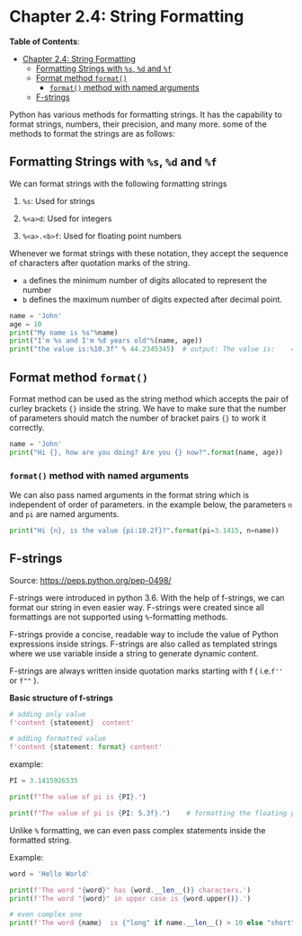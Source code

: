 # Chapter 2.4: String Formatting

**Table of Contents**:

- [Chapter 2.4: String Formatting](#chapter-24-string-formatting)
  - [Formatting Strings with `%s`, `%d` and `%f`](#formatting-strings-with-s-d-and-f)
  - [Format method `format()`](#format-method-format)
    - [`format()` method with named arguments](#format-method-with-named-arguments)
  - [F-strings](#f-strings)

Python has various methods for formatting strings. It has the capability to format strings, numbers, their precision, and many more. some of the methods to format the strings are as follows:

## Formatting Strings with `%s`, `%d` and `%f`

We can format strings with the following formatting strings

1. `%s`: Used for strings

2. `%<a>d`: Used for integers

3. `%<a>.<b>f`: Used for floating point numbers

Whenever we format strings with these notation, they accept the sequence of characters  after quotation marks of the string.

- `a` defines the minimum number of digits allocated to represent the number
- `b` defines the maximum number of digits expected after decimal point.

```python
name = 'John'
age = 10
print("My name is %s"%name)
print("I'm %s and I'm %d years old"%(name, age))
print("the value is:%10.3f" % 44.2345345)  # output: The value is:    44.235
```

## Format method `format()`

Format method can be used as the string method which accepts the pair of curley brackets `{}` inside the string. We have to make sure that the number of parameters should match the number of bracket pairs `{}` to work it correctly.

```python
name = 'John'
print("Hi {}, how are you doing? Are you {} now?".format(name, age))
```

### `format()` method with named arguments

We can also pass named arguments in the format string which is independent of order of parameters. in the example below, the parameters `n` and `pi` are named arguments.

```python
print("Hi {n}, is the value {pi:10.2f}?".format(pi=3.1415, n=name))
```

## F-strings

Source: <https://peps.python.org/pep-0498/>

F-strings were introduced in python 3.6. With the help of f-strings, we can format our string in even easier way. F-strings were created since all formattings are not supported using `%`-formatting methods.

F-strings provide a concise, readable way to include the value of Python expressions inside strings. F-strings are also called as templated strings where we use variable inside a string to generate dynamic content.

F-strings are always written inside quotation marks starting with f ( i.e.`f''` or `f""` ).

**Basic structure of f-strings**

```python
# adding only value
f'content {statement}  content'

# adding formatted value
f'content {statement: format} content'
```

example:

```python
PI = 3.1415926535

print(f"The value of pi is {PI}.")

print(f"The value of pi is {PI: 5.3f}.")    # formatting the floating point characters

```

Unlike `%` formatting, we can even pass complex statements inside the formatted string.

Example:

```python
word = 'Hello World'

print(f'The word "{word}" has {word.__len__()} characters.')
print(f'The word "{word}" in upper case is {word.upper()}.')

# even complex one
print(f'The word {name}  is {"long" if name.__len__() > 10 else "short"}')
```
